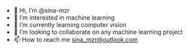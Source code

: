 - 👋 Hi, I’m @sina-mzr
- 👀 I’m interested in machine learning
- 🌱 I’m currently learning computer vision
- 💞️ I’m looking to collaborate on any machine learning project
- 📫 How to reach me sina_mzr@outlook.com

<!---
sina-mzr/sina-mzr is a ✨ special ✨ repository because its `README.md` (this file) appears on your GitHub profile.
You can click the Preview link to take a look at your changes.
--->
